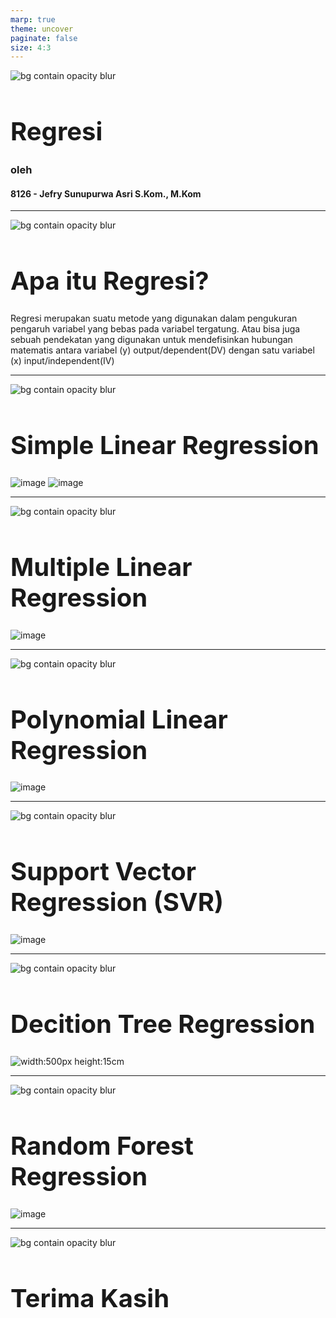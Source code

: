 ```yaml
---
marp: true
theme: uncover
paginate: false
size: 4:3
---
```

<style>
    :root {
        --color-background: #101010;
        --color-foreground: #FFFFFF;
        font-family: MesloLGS NF;
        font-size : 20px;
    }
    h1 {
        font-size : 40px;
    }

    header {
        top: 30px;
    }

    footer {
        bottom: 30px;
    }
    
</style>
![bg contain opacity blur](ueu.png)
# Regresi
### oleh
#### 8126 - Jefry Sunupurwa Asri S.Kom., M.Kom

---
![bg contain opacity blur](ueu.png)
# Apa itu Regresi?
Regresi merupakan suatu metode yang digunakan dalam pengukuran pengaruh variabel yang bebas pada variabel tergatung. Atau bisa juga sebuah pendekatan yang digunakan untuk mendefisinkan hubungan matematis antara variabel (y) output/dependent(DV) dengan satu variabel (x) input/independent(IV)

---
![bg contain opacity blur](ueu.png)
# Simple Linear Regression
![image](simplelinear.png)
![image](simplereg.png)

---
![bg contain opacity blur](ueu.png)
# Multiple Linear Regression
![image](multilinear.png)


---
![bg contain opacity blur](ueu.png)
# Polynomial Linear Regression
![image](poly.png)

---
![bg contain opacity blur](ueu.png)
# Support Vector Regression (SVR)
![image](svr.png)

---
![bg contain opacity blur](ueu.png)
# Decition Tree Regression
![width:500px height:15cm](dtr1.png)

---
![bg contain opacity blur](ueu.png)
# Random Forest Regression
![image](rfr.png)

---
![bg contain opacity blur](ueu.png)
# Terima Kasih

